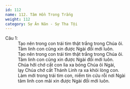 ```yaml
---
id: 112
name: 112. Tâm Hồn Trong Trắng
weight: 112
category: Sự Ăn Năn - Sự Tha Tội
---
```

<dl><dt>Câu 1:</dt><dd data-verse="1">Tạo nên trong con trái tim thật trắng trong Chúa ôi. <br/>Tâm linh con cũng xin được Ngài đổi mới luôn. <br/>Tạo nên trong con trái tim thật trắng trong Chúa ôi. <br/>Tâm linh con cũng xin được Ngài đổi mới luôn. <br/>Chúa hỡi chớ cất con lìa xa bóng Chúa ôi Ngài, <br/>lạy Chúa chớ cất Thánh Linh ra xa khỏi lòng con. <br/>Làm mới trong trái tim con, niềm tin cứu rỗi nơi Ngài <br/>tâm linh con mãi xin được Ngài đổi mới luôn. </dd></dl>
